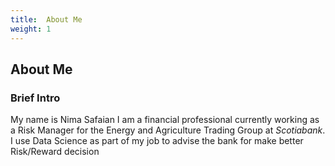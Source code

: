 ```yaml
---
title:  About Me
weight: 1
---
```


## About Me

### Brief Intro


My name is Nima Safaian I am a financial professional currently working as a Risk Manager for the Energy and Agriculture Trading Group at *Scotiabank*. I use Data Science as part of my job to advise the bank for make better Risk/Reward decision


<!-- links -->

<!-- image links-->
[image-garp]: http://www.garp.org/img/garp_logo.png
